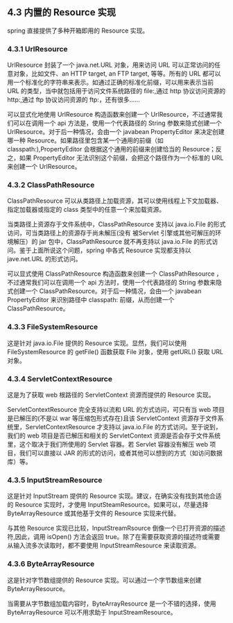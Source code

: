 ## 4.3 内置的 Resource 实现

spring 直接提供了多种开箱即用的 Resource 实现。

### 4.3.1 UrlResource

UrlResource 封装了一个 java.net.URL 对象，用来访问 URL 可以正常访问的任意对象，比如文件、an HTTP target, an FTP target, 等等。所有的 URL 都可以用一个标准化的字符串来表示。如通过正确的标准化前缀，可以用来表示当前 URL 的类型，当中就包括用于访问文件系统路径的 file:,通过 http 协议访问资源的 http:,通过 ftp 协议访问资源的 ftp:，还有很多……

可以显式化地使用 UrlResource 构造函数来创建一个 UrlResource，不过通常我们可以在调用一个 api 方法是，使用一个代表路径的 String 参数来隐式创建一个 UrlResource。对于后一种情况，会由一个 javabean PropertyEditor 来决定创建哪一种 Resource。如果路径里包含某一个通用的前缀（如 classpath:\),PropertyEditor 会根据这个通用的前缀来创建恰当的 Resource；反之，如果 PropertyEditor 无法识别这个前缀，会把这个路径作为一个标准的 URL 来创建一个 UrlResource。

### 4.3.2 ClassPathResource

ClassPathResource 可以从类路径上加载资源，其可以使用线程上下文加载器、指定加载器或指定的 class 类型中的任意一个来加载资源。

当类路径上资源存于文件系统中，ClassPathResource 支持以 java.io.File 的形式访问，可当类路径上的资源存于尚未解压\(没有 被Servlet 引擎或其他可解压的环境解压）的 jar 包中，ClassPathResource 就不再支持以 java.io.File 的形式访问。鉴于上面所说这个问题，spring 中各式 Resource 实现都支持以 jave.net.URL 的形式访问。

可以显式使用 ClassPathResource 构造函数来创建一个 ClassPathResource ，不过通常我们可以在调用一个 api 方法时，使用一个代表路径的 String 参数来隐式创建一个 ClassPathResource。对于后一种情况，会由一个 javabean PropertyEditor 来识别路径中 classpath: 前缀，从而创建一个 ClassPathResource。

### 4.3.3 FileSystemResource

这是针对 java.io.File 提供的 Resource 实现。显然，我们可以使用 FileSystemResource 的 getFile\(\) 函数获取 File 对象，使用 getURL\(\) 获取 URL 对象。

### 4.3.4 ServletContextResource

这是为了获取 web 根路径的 ServletContext 资源而提供的 Resource 实现。

ServletContextResource 完全支持以流和 URL 的方式访问，可只有当 web 项目是已解压的\(不是以 war 等压缩包形式存在\)且该 ServletContext 资源存于文件系统里，ServletContextResource 才支持以 java.io.File 的方式访问。至于说到，我们的 web 项目是否已解压和相关的 ServletContext 资源是否会存于文件系统里，这个取决于我们所使用的 Servlet 容器。若 Servlet 容器没有解压 web 项目，我们可以直接以 JAR 的形式的访问，或者其他可以想到的方式（如访问数据库）等。

### 4.3.5 InputStreamResource

这是针对 InputStream 提供的 Resource 实现。建议，在确实没有找到其他合适的 Resource 实现时，才使用 InputSteamResource。如果可以，尽量选择 ByteArrayResource 或其他基于文件的 Resource 实现来代替。

与其他 Resource 实现已比较，InputStreamRsource 倒像一个已打开资源的描述符,因此，调用 isOpen\(\) 方法会返回 true。除了在需要获取资源的描述符或需要从输入流多次读取时，都不要使用 InputStreamResource 来读取资源。

### 4.3.6 ByteArrayResource

这是针对字节数组提供的 Resource 实现。可以通过一个字节数组来创建 ByteArrayResource。

当需要从字节数组加载内容时，ByteArrayResource 是一个不错的选择，使用 ByteArrayResource 可以不用求助于 InputStreamResource。

